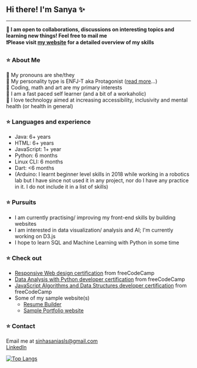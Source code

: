 <!-- ### Hi there 👋 -->

<!--
**Sanya1001/Sanya1001** is a ✨ _special_ ✨ repository because its `README.md` (this file) appears on your GitHub profile.

Here are some ideas to get you started:

- 🔭 I’m currently working on ...
- 🌱 I’m currently learning ...
- 👯 I’m looking to collaborate on ...
- 🤔 I’m looking for help with ...
- 💬 Ask me about ...
- 📫 How to reach me: ...
- 😄 Pronouns: ...
- ⚡ Fun fact: ...
-->
## Hi there! I'm Sanya ✨ 
<hr style="color: blue">

**🎀 I am open to collaborations, discussions on interesting topics and learning new things! Feel free to mail me**  
**❗️Please visit [my website](https://sanya1001.github.io/) for a detailed overview of my skills**

### ⭐️ About Me
📍 My pronouns are she/they   
📍 My personality type is ENFJ-T aka Protagonist ([read more](https://www.16personalities.com/enfj-personality)...)  
📍 Coding, math and art are my primary interests       
📍 I am a fast paced self learner (and a bit of a workaholic)          
📍 I love technology aimed at increasing accessibility, inclusivity and mental health (or health in general)        

### ⭐️ Languages and experience
- Java: 6+ years
- HTML: 6+ years
- JavaScript: 1+ year
- Python: 6 months    
- Linux CLI: 6 months
- Dart: <6 months
- (Arduino: I learnt beginner level skills in 2018 while working in a robotics lab but I have since not used it in any project, nor do I have any practice in it. I do not include it in a list of skills)

### ⭐️ Pursuits
- I am currently practising/ improving my front-end skills by building websites     
- I am interested in data visualization/ analysis and AI; I'm currently working on D3.js            
- I hope to learn SQL and Machine Learning with Python in some time     

### ⭐️ Check out
- [Responsive Web design certification](https://www.freecodecamp.org/certification/sanya1001/responsive-web-design) from freeCodeCamp
- [Data Analysis with Python developer certification](https://www.freecodecamp.org/certification/sanya1001/data-analysis-with-python-v7) from freeCodeCamp
- [JavaScript Algorithms and Data Structures developer certification](https://www.freecodecamp.org/certification/sanya1001/javascript-algorithms-and-data-structures) from freeCodeCamp
- Some of my sample website(s)
    - [Resume Builder](https://sanya1001.github.io/rbuild)
    - [Sample Portfolio website](https://sanya1001.github.io/portfolio)

### ⭐️ Contact
Email me at sinhasaniasls@gmail.com      
[LinkedIn](https://www.linkedin.com/in/sania-sinha-20aa07216/)

[![Top Langs](https://github-readme-stats.vercel.app/api/top-langs/?username=Sanya1001&layout=compact)](https://github.com/anuraghazra/github-readme-stats)

